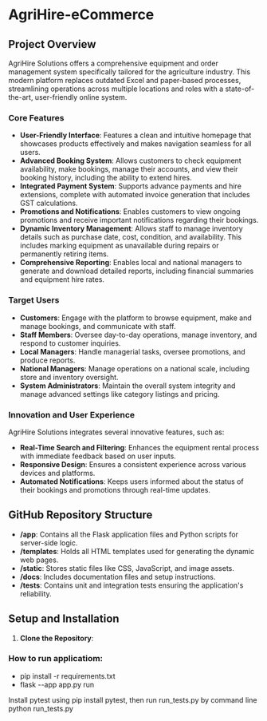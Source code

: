 # AgriHire-eCommerce
 
## Project Overview

AgriHire Solutions offers a comprehensive equipment and order management system specifically tailored for the agriculture industry. This modern platform replaces outdated Excel and paper-based processes, streamlining operations across multiple locations and roles with a state-of-the-art, user-friendly online system.

### Core Features

- **User-Friendly Interface**: Features a clean and intuitive homepage that showcases products effectively and makes navigation seamless for all users.
- **Advanced Booking System**: Allows customers to check equipment availability, make bookings, manage their accounts, and view their booking history, including the ability to extend hires.
- **Integrated Payment System**: Supports advance payments and hire extensions, complete with automated invoice generation that includes GST calculations.
- **Promotions and Notifications**: Enables customers to view ongoing promotions and receive important notifications regarding their bookings.
- **Dynamic Inventory Management**: Allows staff to manage inventory details such as purchase date, cost, condition, and availability. This includes marking equipment as unavailable during repairs or permanently retiring items.
- **Comprehensive Reporting**: Enables local and national managers to generate and download detailed reports, including financial summaries and equipment hire rates.

### Target Users

- **Customers**: Engage with the platform to browse equipment, make and manage bookings, and communicate with staff.
- **Staff Members**: Oversee day-to-day operations, manage inventory, and respond to customer inquiries.
- **Local Managers**: Handle managerial tasks, oversee promotions, and produce reports.
- **National Managers**: Manage operations on a national scale, including store and inventory oversight.
- **System Administrators**: Maintain the overall system integrity and manage advanced settings like category listings and pricing.

### Innovation and User Experience

AgriHire Solutions integrates several innovative features, such as:
- **Real-Time Search and Filtering**: Enhances the equipment rental process with immediate feedback based on user inputs.
- **Responsive Design**: Ensures a consistent experience across various devices and platforms.
- **Automated Notifications**: Keeps users informed about the status of their bookings and promotions through real-time updates.

## GitHub Repository Structure

- **/app**: Contains all the Flask application files and Python scripts for server-side logic.
- **/templates**: Holds all HTML templates used for generating the dynamic web pages.
- **/static**: Stores static files like CSS, JavaScript, and image assets.
- **/docs**: Includes documentation files and setup instructions.
- **/tests**: Contains unit and integration tests ensuring the application's reliability.

## Setup and Installation

1. **Clone the Repository**:

### How to run applicatiom:
* pip install -r requirements.txt
* flask --app app.py run

Install pytest using pip install pytest, then run run_tests.py by command line python run_tests.py

